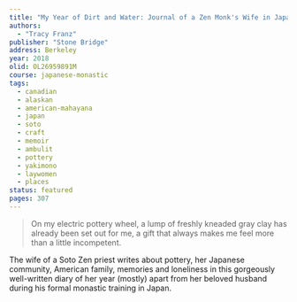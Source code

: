```yaml
---
title: "My Year of Dirt and Water: Journal of a Zen Monk's Wife in Japan"
authors:
  - "Tracy Franz"
publisher: "Stone Bridge"
address: Berkeley
year: 2018
olid: OL26959891M
course: japanese-monastic
tags:
  - canadian
  - alaskan
  - american-mahayana
  - japan
  - soto
  - craft
  - memoir
  - ambulit
  - pottery
  - yakimono
  - laywomen
  - places
status: featured
pages: 307
---
```


> On my electric pottery wheel, a lump of freshly kneaded gray clay has already been set out for me, a gift that always makes me feel more than a little incompetent.

The wife of a Soto Zen priest writes about pottery, her Japanese community, American family, memories and loneliness in this gorgeously well-written diary of her year (mostly) apart from her beloved husband during his formal monastic training in Japan.

